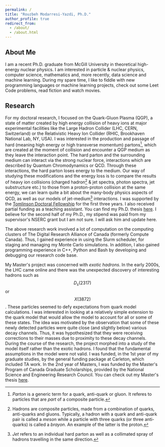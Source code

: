 ```yaml
---
permalink: /
title: "Rouzbeh Modarresi-Yazdi, Ph.D."
author_profile: true
redirect_from:
  - /about/
  - /about.html
---
```


## About Me

I am a recent Ph.D. graduate from McGill University in theoretical high-energy nuclear physics. I am interested in particle & nuclear physics, computer science, mathematics and, more recently, data science and machine learning. During my spare time, I like to fiddle with new programming languages or machine learning projects, check out some Leet Code problems, read fiction and watch movies.

## Research

For my doctoral research, I focused on the Quark-Gluon Plasma (QGP), a state of matter created by high energy collision of heavy ions at major experimental facilities like the Large Hadron Collider (LHC, CERN, Switzerland) or the Relativistic Heavy Ion Collider (RHIC, Brookhaven National Lab, NY, USA). I was interested in the production and passage of hard (meaning high energy or high transverse momentum) partons[^1], which are created at the moment of collision and encounter a QGP medium as they leave the interaction point. The hard parton and the surrounding medium can interact via the strong nuclear force, interactions which are described by Quantum Chromodynamics or QCD. Through these interactions, the hard parton loses energy to the medium. Our way of studying these modifications and the energy loss is to compare the results of heavy ion collisions (charged hadron[^2] & jet spectra, photon spectra, jet substructure etc.) to those from a proton-proton collision at the same energy, we can learn quite a bit about the many-body physics aspects of QCD, as well as our models of jet-medium[^3] interactions. I was supported by the [Tomlinson Doctoral Fellowship](https://www.mcgill.ca/gps/tomlinson) for the first three years. I also received partial funding as a teaching assistant. You can find my Ph.D. thesis [here](https://escholarship.mcgill.ca/concern/theses/f1881s60t). I believe for the second half of my Ph.D., my stipend was paid from my supervisor's NSERC grant but I am not sure. I will ask him and update here.

The above research work involved a lot of computation on the computing clusters of The Digital Research Alliance of Canada (formerly Compute Canada). Thus, I gained experience in using the Slurm scheduler, for staging and managing my Monte Carlo simulations. ​In addition, I also gained programming experience in C++, Python and Bash by developing and debugging our research code base.

My Master's project was concerned with _exotic hadrons_. In the early 2000s, the LHC came online and there was the unexpected discovery of interesting hadrons such as $$D_{s}(2317)$$ or $$X(3872)$$. These particles seemed to defy expectations from quark model calculations. I was interested in looking at a relatively simple extension to the quark model that would allow the model to account for all or some of these states. The idea was motivated by the observation that some of these newly detected particles were quite close (and slightly below) various decay channels. Thus, it was hypothesized that they were receiving corrections to their masses due to proximity to these decay channels. During the course of the research, the project morphed into a study of the model itself rather than the exotic hadrons. I found that the fundamental assumptions in the model were not valid. I was funded, in the 1st year of my graduate studies, by the general funding package at Carleton, which included TA work. In the 2nd year of Masters, I was funded by the Master's Program of Canada Graduate Scholarships, provided by the National Science and Engineering Research Council. You can check out my Master's thesis [here](https://repository.library.carleton.ca/concern/etds/tx31qj67f).

[^1]: _Parton_ is a generic term for a quark, anti-quark or gluon. It referes to particles that are _part_ of a composite particle.
[^2]: Hadrons are composite particles, made from a combination of quarks, anti-quarks and gluons. Typically, a hadron with a quark and anti-quark pair is called a _meson_ while a particle with three quarks (or three anti-quarks) is called a _brayon_. An example of the latter is the proton.
[^3]: _Jet_ refers to an individual hard parton as well as a collimated spray of hadrons travelling in the same direction.
